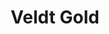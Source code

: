 ---
title: Veldt Gold
description: Buy precious metals online with Bitcoin.
homepage: https://veldtgold.com/
altFor: ['apmex', 'goldmoney', 'jm-bullion', 'one-gold', 'provident-metals', 'sharps-pixley', 'goldsilver', 'schiffgold']
---